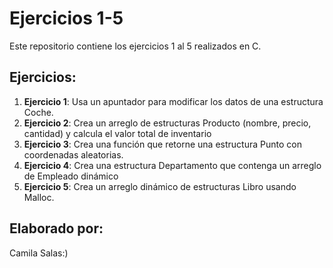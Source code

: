 # Ejercicios 1-5

Este repositorio contiene los ejercicios 1 al 5 realizados en C. 

## Ejercicios:

1. **Ejercicio 1**: Usa un apuntador para modificar los datos de una estructura Coche.
2. **Ejercicio 2**: Crea un arreglo de estructuras Producto (nombre, precio, cantidad) y calcula el valor total
de inventario
3. **Ejercicio 3**: Crea una función que retorne una estructura Punto con coordenadas aleatorias.
4. **Ejercicio 4**: Crea una estructura Departamento que contenga un arreglo de Empleado dinámico
5. **Ejercicio 5**: Crea un arreglo dinámico de estructuras Libro usando Malloc.

## Elaborado por:

Camila Salas:)
